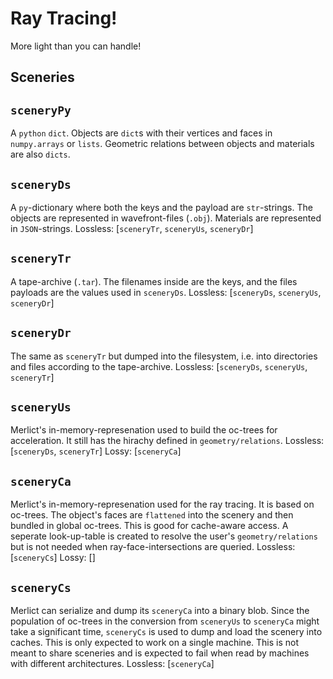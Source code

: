 Ray Tracing!
============

More light than you can handle!


Sceneries
---------

```sceneryPy```
---------------
A ```python``` ```dict```. Objects are ```dict```s with their vertices and faces in ```numpy.arrays``` or ```lists```. Geometric relations between objects and materials are also ```dicts```.

```sceneryDs```
---------------
A ```py```-dictionary where both the keys and the payload are ```str```-strings.
The objects are represented in wavefront-files (```.obj```). Materials are represented in ```JSON```-strings.
Lossless: [```sceneryTr```, ```sceneryUs```, ```sceneryDr```]

```sceneryTr```
---------------
A tape-archive (```.tar```). The filenames inside are the keys, and the files payloads are the values used in ```sceneryDs```.
Lossless: [```sceneryDs```, ```sceneryUs```, ```sceneryDr```]

```sceneryDr```
---------------
The same as ```sceneryTr``` but dumped into the filesystem, i.e. into directories and files according to the tape-archive.
Lossless: [```sceneryDs```, ```sceneryUs```, ```sceneryTr```]

```sceneryUs```
---------------
Merlict's in-memory-represenation used to build the oc-trees for acceleration.
It still has the hirachy defined in ```geometry/relations```.
Lossless: [```sceneryDs```, ```sceneryTr```]
Lossy: [```sceneryCa```]

```sceneryCa```
---------------
Merlict's in-memory-represenation used for the ray tracing. It is based on oc-trees. The object's faces are `flattened` into the scenery and then bundled in global oc-trees. This is good for cache-aware access. A seperate look-up-table is created to resolve the user's ```geometry/relations``` but is not needed when ray-face-intersections are queried.
Lossless: [```sceneryCs```]
Lossy: []

```sceneryCs```
---------------
Merlict can serialize and dump its ```sceneryCa``` into a binary blob.
Since the population of oc-trees in the conversion from ```sceneryUs``` to ```sceneryCa``` might take a significant time, ```sceneryCs``` is used to dump and load the scenery into caches.
This is only expected to work on a single machine. This is not meant to share sceneries and is expected to fail when read by machines with different architectures.
Lossless: [```sceneryCa```]

